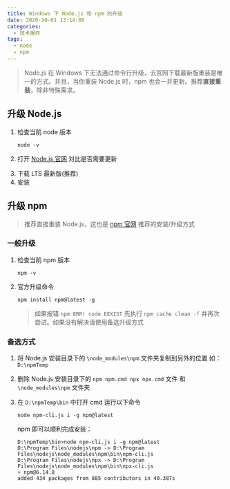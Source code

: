```yaml
---
title: Windows 下 Node.js 和 npm 的升级
date: 2020-10-01 13:14:00
categories:
  - 技术爆炸
tags:
  - node
  - npm
---
```


> Node.js 在 Windows 下无法通过命令行升级，去官网下载最新版重装是唯一的方式。并且，当你重装 Node.js 时，npm 也会一并更新。推荐**直接重装**，除非特殊需求。

## 升级 Node.js

1.  检查当前 node 版本

    ```
    node -v
    ```

2.  打开 [Node.js 官网](https://nodejs.org/zh-cn/) 对比是否需要更新
<!-- more -->
3.  下载 LTS 最新版(推荐)
4.  安装

## 升级 npm

> 推荐直接重装 Node.js，这也是 [npm 官网](https://www.npmjs.com/get-npm) 推荐的安装/升级方式

### 一般升级

1. 检查当前 npm 版本

   ```
   npm -v
   ```

2. 官方升级命令

   ```
   npm install npm@latest -g
   ```

   > 如果报错 `npm ERR! code EEXIST` 先执行 `npm cache clean -f` 并再次尝试。如果没有解决请使用备选升级方式

### 备选方式

1. 将 Node.js 安装目录下的 `\node_modules\npm` 文件夹复制到另外的位置 如：`D:\npmTemp`
2. 删除 Node.js 安装目录下的 `npm npm.cmd npx npx.cmd` 文件 和 `\node_modules\npm` 文件夹
3. 在 `D:\npmTemp\bin` 中打开 cmd 运行以下命令

   ```
   node npm-cli.js i -g npm@latest
   ```

   npm 即可以顺利完成安装：

   ```
   D:\npmTemp\bin>node npm-cli.js i -g npm@latest
   D:\Program Files\nodejs\npm -> D:\Program Files\nodejs\node_modules\npm\bin\npm-cli.js
   D:\Program Files\nodejs\npx -> D:\Program Files\nodejs\node_modules\npm\bin\npx-cli.js
   + npm@6.14.8
   added 434 packages from 885 contributors in 40.387s
   ```

